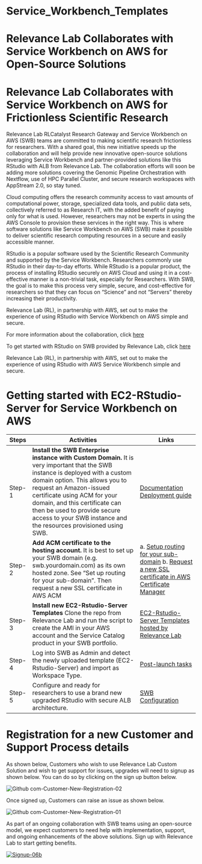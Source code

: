 


# Service_Workbench_Templates

# Relevance Lab Collaborates with Service Workbench on AWS for Open-Source Solutions

# Relevance Lab Collaborates with Service Workbench on AWS for Frictionless Scientific Research
Relevance Lab RLCatalyst Research Gateway and Service Workbench on AWS (SWB) teams are committed to making scientific research frictionless for researchers. With a shared goal, this new initiative speeds up the collaboration and will help provide new innovative open-source solutions leveraging Service Workbench and partner-provided solutions like this RStudio with ALB from Relevance Lab. The collaboration efforts will soon be adding more solutions covering the Genomic Pipeline Orchestration with Nextflow, use of HPC Parallel Cluster, and secure research workspaces with AppStream 2.0, so stay tuned.

Cloud computing offers the research community access to vast amounts of computational power, storage, specialized data tools, and public data sets, collectively referred to as Research IT, with the added benefit of paying only for what is used. However, researchers may not be experts in using the AWS Console to provision these services in the right way. This is where software solutions like Service Workbench on AWS (SWB) make it possible to deliver scientific research computing resources in a secure and easily accessible manner.

RStudio is a popular software used by the Scientific Research Community and supported by the Service Workbench. Researchers commonly use RStudio in their day-to-day efforts. While RStudio is a popular product, the process of installing RStudio securely on AWS Cloud and using it in a cost-effective manner is a non-trivial task, especially for Researchers. With SWB, the goal is to make this process very simple, secure, and cost-effective for researchers so that they can focus on “Science” and not “Servers” thereby increasing their productivity.

Relevance Lab (RL), in partnership with AWS, set out to make the experience of using RStudio with Service Workbench on AWS simple and secure.

For more information about the collaboration, click [here](https://gd1.relevancelab.com/service-workbench-on-aws/#Contact%20us)

To get started with RStudio on SWB provided by Relevance Lab, click [here](https://github.com/RLOpenCatalyst/Service_Workbench_Templates/tree/main/RStudio)

Relevance Lab (RL), in partnership with AWS, set out to make the experience of using RStudio with AWS Service Workbench simple and secure.

# Getting started with EC2-RStudio-Server for Service Workbench on AWS


|       Steps        |   Activities   |   Links                          |
|--------|------------|--------------------------------|
|     Step-1    | **Install the SWB Enterprise instance with Custom Domain.** It is very important that the SWB instance is deployed with a custom domain option. This allows you to request an Amazon-issued certificate using ACM for your domain, and this certificate can then be used to provide secure access to your SWB instance and the resources provisioned using SWB. | [Documentation](https://docs.aws.amazon.com/solutions/latest/service-workbench-on-aws/overview.html) [Deployment guide](https://docs.aws.amazon.com/solutions/latest/service-workbench-on-aws/automated-deployment.html) 
| Step-2 |    **Add ACM certificate to the hosting account.** It is best to set up your SWB domain (e.g. swb.yourdomain.com) as its own hosted zone. See “Set up routing for your sub-domain”. Then request a new SSL certificate in AWS ACM  | a. [Setup routing for your sub-domain](https://docs.aws.amazon.com/Route53/latest/DeveloperGuide/dns-routing-traffic-for-subdomains.html) b. [Request a new SSL certificate in AWS Certificate Manager](https://docs.aws.amazon.com/acm/latest/userguide/gs-acm-request-public.html)|
|Step-3| **Install new EC2-Rstudio-Server Templates** Clone the repo from Relevance Lab and run the script to create the AMI in your AWS account and the Service Catalog product in your SWB portfolio. |[EC2-Rstudio-Server Templates hosted by Relevance Lab](https://github.com/RLOpenCatalyst/Service_Workbench_Templates/blob/main/RStudio/README.md)|
|Step-4|Log into SWB as Admin and detect the newly uploaded template (EC2-Rstudio-Server) and import as Workspace Type.   |[Post-launch tasks](https://docs.aws.amazon.com/solutions/latest/service-workbench-on-aws/automated-deployment.html#step-2.-post-launch-tasks)|  
|Step-5|Configure and ready for researchers to use a brand new upgraded RStudio with secure ALB architecture.| [SWB Configuration](https://github.com/RLOpenCatalyst/Service_Workbench_Templates/blob/main/RStudio/README.md#configuration)||



# Registration for a new Customer and Support Process details

As shown below, Customers who wish to use Relevance Lab Custom Solution and wish to get support for issues, upgrades will need to signup as shown below. You can do so by clicking on the sign up button below.

![Github com-Customer-New-Registration-02](https://user-images.githubusercontent.com/63344463/122897143-5b319380-d367-11eb-84c5-43efa5062e19.png)

Once signed up, Customers can raise an issue as shown below.

![Github com-Customer-New-Registration-01](https://user-images.githubusercontent.com/63344463/122897185-64226500-d367-11eb-9171-4ed41da57fc4.png)

As part of an ongoing collaboration with SWB teams using an open-source model, we expect customers to need help with implementation, support, and ongoing enhancements of the above solutions. Sign up with Relevance Lab to start getting benefits.

[![Signup-06b](https://user-images.githubusercontent.com/63344463/122898786-ccbe1180-d368-11eb-9c04-890231e3032a.png)](https://gd1.relevancelab.com/registration-form/)
